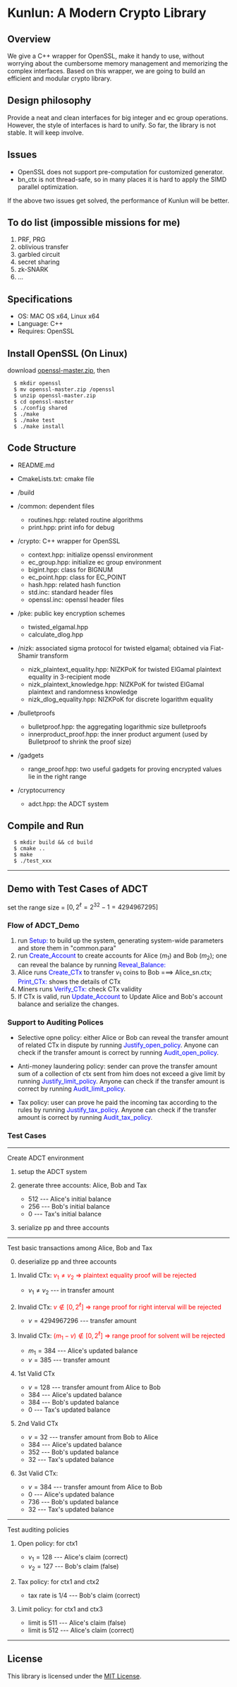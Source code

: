 # Kunlun: A Modern Crypto Library

## Overview

We give a C++ wrapper for OpenSSL, make it handy to use, without worrying about the cumbersome memory management and memorizing the complex interfaces. Based on this wrapper, we are going to build an efficient and modular crypto library. 

## Design philosophy

Provide a neat and clean interfaces for big integer and ec group operations. However, the style of interfaces is hard to unify. So far, the library is not stable. It will keep involve. 

## Issues

* OpenSSL does not support pre-computation for customized generator.
* bn_ctx is not thread-safe, so in many places it is hard to apply the SIMD parallel optimization. 

If the above two issues get solved, the performance of Kunlun will be better.

## To do list (impossible missions for me)

1. PRF, PRG
2. oblivious transfer
3. garbled circuit
4. secret sharing
5. zk-SNARK
6. ...


## Specifications

- OS: MAC OS x64, Linux x64
- Language: C++
- Requires: OpenSSL

## Install OpenSSL (On Linux)

download [openssl-master.zip](https://github.com/openssl/openssl.git), then
```
  $ mkdir openssl
  $ mv openssl-master.zip /openssl
  $ unzip openssl-master.zip
  $ cd openssl-master
  $ ./config shared
  $ ./make
  $ ./make test
  $ ./make install
```


## Code Structure

- README.md

- CmakeLists.txt: cmake file

- /build

- /common: dependent files
  * routines.hpp: related routine algorithms 
  * print.hpp: print info for debug

- /crypto: C++ wrapper for OpenSSL
  * context.hpp: initialize openssl environment
  * ec_group.hpp: initialize ec group environment
  * bigint.hpp: class for BIGNUM
  * ec_point.hpp: class for EC_POINT
  * hash.hpp: related hash function
  * std.inc: standard header files
  * openssl.inc: openssl header files

- /pke: public key encryption schemes
  * twisted_elgamal.hpp
  * calculate_dlog.hpp

- /nizk: associated sigma protocol for twisted elgamal; obtained via Fiat-Shamir transform  
  * nizk_plaintext_equality.hpp: NIZKPoK for twisted ElGamal plaintext equality in 3-recipient mode
  * nizk_plaintext_knowledge.hpp: NIZKPoK for twisted ElGamal plaintext and randomness knowledge
  * nizk_dlog_equality.hpp: NIZKPoK for discrete logarithm equality

- /bulletproofs
  * bulletproof.hpp: the aggregating logarithmic size bulletproofs
  * innerproduct_proof.hpp: the inner product argument (used by Bulletproof to shrink the proof size) 

- /gadgets
  * range_proof.hpp: two useful gadgets for proving encrypted values lie in the right range

- /cryptocurrency
  * adct.hpp: the ADCT system 


## Compile and Run
```
  $ mkdir build && cd build
  $ cmake ..
  $ make
  $ ./test_xxx 
```


---

## Demo with Test Cases of ADCT


set the range size = $[0, 2^\ell = 2^{32}-1 = 4294967295]$

### Flow of ADCT_Demo

   1. run <font color=blue>Setup:</font> to build up the system, generating system-wide parameters and store them in "common.para"
   2. run <font color=blue>Create_Account</font> to create accounts for Alice ($m_1$) and Bob ($m_2$); 
      one can reveal the balance by running <font color=blue>Reveal_Balance:</font> 
   3. Alice runs <font color=blue>Create_CTx</font> to transfer $v_1$ coins to Bob ===> Alice_sn.ctx; 
      <font color=blue>Print_CTx:</font> shows the details of CTx
   4. Miners runs <font color=blue>Verify_CTx:</font> check CTx validity
   5. If CTx is valid, run <font color=blue>Update_Account</font> to Update Alice and Bob's account balance and serialize the changes.

### Support to Auditing Polices

   * Selective opne policy: either Alice or Bob can reveal the transfer amount of related CTx in dispute by running <font color=blue>Justify_open_policy</font>. Anyone can check if the transfer amount is correct by running <font color=blue>Audit_open_policy</font>. 
   
   * Anti-money laundering policy: sender can prove the transfer amount sum of a collection of ctx sent from him does not exceed a give limit by running <font color=blue>Justify_limit_policy</font>. Anyone can check if the transfer amount is correct by running <font color=blue>Audit_limit_policy</font>. 

   * Tax policy: user can prove he paid the incoming tax according to the rules by running <font color=blue>Justify_tax_policy</font>. Anyone can check if the transfer amount is correct by running <font color=blue>Audit_tax_policy</font>. 



### Test Cases
---
Create ADCT environment

1. setup the ADCT system


2. generate three accounts: Alice, Bob and Tax
   * $512$ --- Alice's initial balance  
   * $256$ --- Bob's initial balance    
   * $0$   --- Tax's initial balance


3. serialize pp and three accounts

---
Test basic transactions among Alice, Bob and Tax

0. deserialize pp and three accounts

1. Invalid CTx: <font color=red>$v_1 \neq v_2$ $\Rightarrow$ plaintext equality proof will be rejected</font>  
   - $v_1 \neq v_2$ --- in transfer amount


2. Invalid CTx: <font color=red>$v \notin [0, 2^\ell]$ $\Rightarrow$ range proof for right interval will be rejected</font>
   - $v  = 4294967296$ --- transfer amount      


3. Invalid CTx: <font color=red>$(m_1 - v) \notin [0, 2^\ell]$ $\Rightarrow$ range proof for solvent 
   will be rejected</font>
   - $m_1  = 384$ --- Alice's updated balance  
   - $v  = 385$ --- transfer amount 

4. 1st Valid CTx
   - $v    = 128$ --- transfer amount from Alice to Bob
   - $384$ --- Alice's updated balance  
   - $384$ --- Bob's updated balance    
   - $0$   --- Tax's updated balance

5. 2nd Valid CTx
   - $v    = 32$ --- transfer amount from Bob to Alice
   - $384$ --- Alice's updated balance  
   - $352$ --- Bob's updated balance    
   - $32$   --- Tax's updated balance


6. 3st Valid CTx:
   - $v    = 384$ --- transfer amount from Alice to Bob
   - $0$ --- Alice's updated balance  
   - $736$ --- Bob's updated balance    
   - $32$   --- Tax's updated balance

---
Test auditing policies

1. Open policy: for ctx1
   - $v_1  = 128$ --- Alice's claim (correct)  
   - $v_2  = 127$ --- Bob's claim (false)  


2. Tax policy: for ctx1 and ctx2
   - tax rate is 1/4 --- Bob's claim (correct)


3. Limit policy: for ctx1 and ctx3
   - limit is 511 --- Alice's claim (false) 
   - limit is 512 --- Alice's claim (correct)      

---




## License

This library is licensed under the [MIT License](LICENSE).

